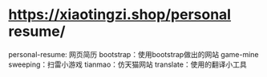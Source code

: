# https://xiaotingzi.shop/personal resume/
personal-resume: 网页简历
bootstrap：使用bootstrap做出的网站
game-mine sweeping：扫雷小游戏
tianmao：仿天猫网站
translate：使用的翻译小工具
